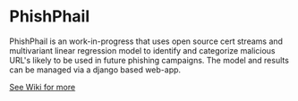 # PhishPhail

PhishPhail is an work-in-progress that uses open source cert streams and multivariant linear regression model to identify and categorize malicious URL's likely to be used in future phishing campaigns.  The model and results can be managed via a django based web-app. 

[See Wiki for more](https://github.com/Austiller/PhishPhail/wiki)
